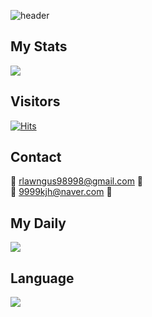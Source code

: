 ![header](https://capsule-render.vercel.app/api?type=wave&color=FCF4DE&height=250&section=header&text=SSAFY%20gunnyKim98&fontSize=80)


## My Stats
![](http://github-profile-summary-cards.vercel.app/api/cards/stats?username=gunnyKim98&theme=solarized)

## Visitors
[![Hits](https://hits.seeyoufarm.com/api/count/incr/badge.svg?url=https%3A%2F%2Fgithub.com%2FgunnyKim98&count_bg=%23828282&title_bg=%23FCF4DE&icon=telegram.svg&icon_color=%23FFFFFF&title=Views&edge_flat=false)](https://hits.seeyoufarm.com)

## Contact
🌱 rlawngus98998@gmail.com 🌱 <br/>
🌱 9999kjh@naver.com 🌱

## My Daily
![](http://github-profile-summary-cards.vercel.app/api/cards/productive-time?username=gunnyKim98&theme=solarized&utcOffset=8)

## Language
 <img src="https://img.shields.io/badge/Python-3766AB?style=flat-square&logo=Python&logoColor=white"/>

<!--
**gunnyKim98/gunnyKim98** is a ✨ _special_ ✨ repository because its `README.md` (this file) appears on your GitHub profile.

Here are some ideas to get you started:

- 🔭 I’m currently working on ...
- 🌱 I’m currently learning ...
- 👯 I’m looking to collaborate on ...
- 🤔 I’m looking for help with ...
- 💬 Ask me about ...
- 📫 How to reach me: ...
- 😄 Pronouns: ...
- ⚡ Fun fact: ...
-->
